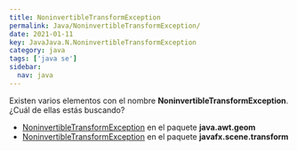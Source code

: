 ```yaml
---
title: NoninvertibleTransformException
permalink: Java/NoninvertibleTransformException/
date: 2021-01-11
key: JavaJava.N.NoninvertibleTransformException
category: java
tags: ['java se']
sidebar: 
  nav: java
---
```


Existen varios elementos con el nombre **NoninvertibleTransformException**. ¿Cuál de ellas estás buscando?
<ul>
<li><a href="/Java/NoninvertibleTransformException-java-awt-geom/">NoninvertibleTransformException</a> en el paquete <strong>java.awt.geom</strong></li>
<li><a href="/Java/NonInvertibleTransformException-javafx-scene-transform/">NoninvertibleTransformException</a> en el paquete <strong>javafx.scene.transform</strong></li>
<ul>
